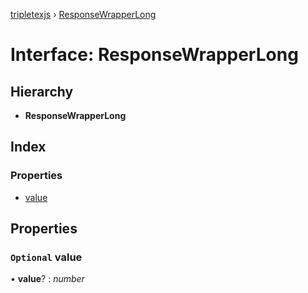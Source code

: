 [tripletexjs](../README.md) › [ResponseWrapperLong](responsewrapperlong.md)

# Interface: ResponseWrapperLong

## Hierarchy

* **ResponseWrapperLong**

## Index

### Properties

* [value](responsewrapperlong.md#optional-value)

## Properties

### `Optional` value

• **value**? : *number*

